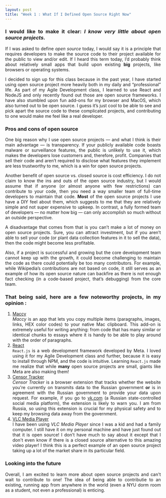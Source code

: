 ```yaml
---
layout: post
title: "Week 1 : What If I Defined Open Source Right Now"
---
```

<div align='justify'>

### I would like to make it clear: _I know very little about open source projects._

If I was asked to define _open source_ today, I would say it is a principle that requires developers to make the source code to their project available for the public to view and/or edit. If I heard this term today, I’d probably think about relatively small apps that build upon existing **big** projects, like browsers or operating systems.

I decided to sign up for this class because in the past year, I have started using open source project more heavily both in my daily and “professional” life. As part of my Agile Development class, I learned to use React and NodeJS and only recently found out those are open source frameworks. I have also stumbled upon fun add-ons for my browser and MacOS, which also turned out to be open source. I guess it’s just cool to be able to see and pick apart the source code to these complicated projects, and contributing to one would make me feel like a real developer.

### Pros and cons of open source

One big reason why I use open source projects — and what I think is their main advantage — is transparency. If your publicly available code boasts malware or surveillance features, the public is unlikely to use it, which makes the developers lose customers and, therefore, profit. Companies that sell their code and aren’t required to disclose what features they implement are less trustworthy to me, which is a win for open source projects.

Another benefit of open source vs. closed source is cost efficiency. I do not claim to know the ins and outs of the open source industry, but I would assume that if anyone (or almost anyone with few restrictions) can contribute to your code, then you need a way smaller team of full-time developers to maintain that code. **Most** of the open source projects I use have a DIY feel about them, which suggests to me that they are relatively simple and not super expensive to upkeep. In contrast, a fully formed team of developers — no matter how big — can only accomplish so much without an outside perspective.

A disadvantage that comes from that is you can’t make a lot of money on open source projects. Sure, you can attract investment, but if you aren’t able to sell your code (or plant data collection features in it to sell the data), then the code might become less profitable.

Also, if a project is successful and growing but the core development team cannot keep up with the growth, it could become challenging to maintain the code as there could potentially be too many contributors. For example, while Wikipedia’s contributions are not based on code, it still serves as an example of how its open source nature can backfire as there is not enough fact checking (in a code-based project, that’s debugging) from the core team.

### That being said, here are a few noteworthy projects, in my opinion :

1. [Maccy][Maccy]    
 _Maccy_ is an app that lets you copy multiple items (paragraphs, images, links, HEX color codes) to your native Mac clipboard. This add-on is extremely useful for writing anything: from code that has many similar or identical chunks to essays where it is handy to be able to play around with the order of paragraphs.
2. [React][React]  
 `React.js` is a web development framework developed by Meta. I loved using it for my Agile Development class and further, because it is easy to install through NPM, and the code is intuitive. Learning `React.js` made me realize that while **many** open source projects are small, giants like Meta are also making them!
3. [Censor Tracker][CT]  
 _Censor Tracker_ is a browser extension that tracks whether the website you're currently on transmits data to the Russian government **or** is in agreement with the Russian government to provide your data upon request. For example, if you go to [vk.com][VK] (a Russian state-controlled social media platform), the extension is likely to warn you. I am from Russia, so using this extension is crucial for my physical safety and to keep my browsing data away from the government.
4. [VLC Media Player][VLC]  
 I have been using _VLC Media Player_ since I was a kid and had a family computer. I still have it on my personal machine and have just found out that it is open source! I don't have much to say about it except that I don't even know if there is a closed source alternative to this amazing video player! I think this is a perfect example of an open source project taking up a lot of the market share in its particular field.

### Looking into the future

Overall, I am excited to learn more about open source projects and can't wait to contribute to one! The idea of being able to contributie to an existing, running app from anywhere in the world (even a NYU dorm room as a student, not even a professional) is enticing.

</div>

[Maccy]: [https://github.com/p0deje/Maccy]
[React]: [https://github.com/facebook/react]
[CT]: [https://github.com/censortracker/censortracker]
[VK]: [vk.com]
[VLC]: [https://github.com/videolan/vlc]



